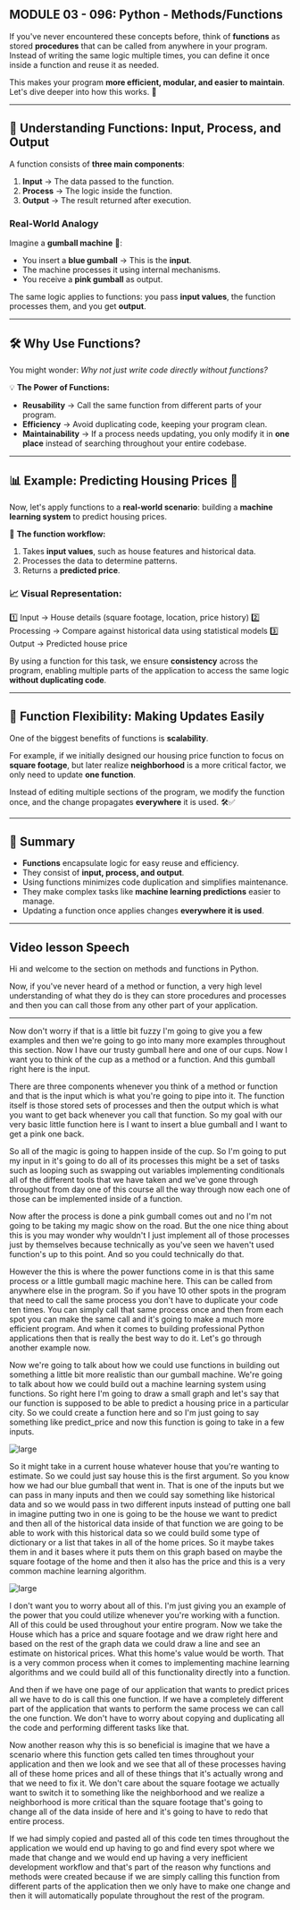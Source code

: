 ## MODULE 03 - 096: Python - Methods/Functions

If you've never encountered these concepts before, think of **functions** as stored **procedures** that can be called from anywhere in your program. Instead of writing the same logic multiple times, you can define it once inside a function and reuse it as needed.

This makes your program **more efficient, modular, and easier to maintain**. Let's dive deeper into how this works. 🚀

---

## 🔹 Understanding Functions: Input, Process, and Output

A function consists of **three main components**:

1. **Input** → The data passed to the function.
2. **Process** → The logic inside the function.
3. **Output** → The result returned after execution.

### Real-World Analogy

Imagine a **gumball machine** 🎰:

- You insert a **blue gumball** → This is the **input**.
- The machine processes it using internal mechanisms.
- You receive a **pink gumball** as output.

The same logic applies to functions: you pass **input values**, the function processes them, and you get **output**.

---

## 🛠 Why Use Functions?

You might wonder: *Why not just write code directly without functions?*

💡 **The Power of Functions:**

- **Reusability** → Call the same function from different parts of your program.
- **Efficiency** → Avoid duplicating code, keeping your program clean.
- **Maintainability** → If a process needs updating, you only modify it in **one place** instead of searching throughout your entire codebase.

---

## 📊 Example: Predicting Housing Prices 🏡

Now, let's apply functions to a **real-world scenario**: building a **machine learning system** to predict housing prices.

📌 **The function workflow:**

1. Takes **input values**, such as house features and historical data.
2. Processes the data to determine patterns.
3. Returns a **predicted price**.

### 📈 Visual Representation:

1️⃣ Input → House details (square footage, location, price history)
2️⃣ Processing → Compare against historical data using statistical models
3️⃣ Output → Predicted house price

By using a function for this task, we ensure **consistency** across the program, enabling multiple parts of the application to access the same logic **without duplicating code**.

---

## 🔄 Function Flexibility: Making Updates Easily

One of the biggest benefits of functions is **scalability**.

For example, if we initially designed our housing price function to focus on **square footage**, but later realize **neighborhood** is a more critical factor, we only need to update **one function**.

Instead of editing multiple sections of the program, we modify the function once, and the change propagates **everywhere** it is used. 🛠✅

---

## 📌 Summary

- **Functions** encapsulate logic for easy reuse and efficiency.
- They consist of **input, process, and output**.
- Using functions minimizes code duplication and simplifies maintenance.
- They make complex tasks like **machine learning predictions** easier to manage.
- Updating a function once applies changes **everywhere it is used**.

***

## Video lesson Speech

Hi and welcome to the section on methods and functions in Python.  

 Now, if  you've never heard of a method or function, a very high level understanding of what they do is they can store procedures and processes and then you can call those from any other part of your application.

****

Now don't worry if that is a little bit fuzzy 
I'm going to give you a few examples and then we're going to go into 
many more examples throughout this section. Now I have our trusty 
gumball here and one of our cups. Now I want you to think of the cup as a
 method or a function. And this gumball right here is the input.

There are three components whenever you think of a method or function
 and that is the input which is what you're going to pipe into it. The 
function itself is those stored sets of processes and then the output 
which is what you want to get back whenever you call that function. So 
my goal with our very basic little function here is I want to insert a 
blue gumball and I want to get a pink one back.

So all of the magic is going to happen inside of the cup. So I'm 
going to put my input in it's going to do all of its processes this 
might be a set of tasks such as looping such as swapping out variables 
implementing conditionals all of the different tools that we have taken 
and we've gone through throughout from day one of this course all the 
way through now each one of those can be implemented inside of a 
function.

Now after the process is done a pink gumball comes out and no I'm not
 going to be taking my magic show on the road. But the one nice thing 
about this is you may wonder why wouldn't I just implement all of those 
processes just by themselves because technically as you've seen we 
haven't used function's up to this point. And so you could technically 
do that.

However the this is where the power functions come in is that this 
same process or a little gumball magic machine here. This can be called 
from anywhere else in the program. So if you have 10 other spots in the 
program that need to call the same process you don't have to duplicate 
your code ten times. You can simply call that same process once and then
 from each spot you can make the same call and it's going to make a much
 more efficient program. And when it comes to building professional 
Python applications then that is really the best way to do it. Let's go 
through another example now.

Now we're going to talk about how we could use functions in building 
out something a little bit more realistic than our gumball machine. 
We're going to talk about how we could build out a machine learning 
system using functions. So right here I'm going to draw a small graph 
and let's say that our function is supposed to be able to predict a 
housing price in a particular city. So we could create a function here 
and so I'm just going to say something like predict_price and now this 
function is going to take in a few inputs.

![large](./03-096_IMG1.png)

So it might take in a current house whatever house that you're 
wanting to estimate. So we could just say house this is the first 
argument. So you know how we had our blue gumball that went in. That is 
one of the inputs but we can pass in many inputs and then we could say 
something like historical data and so we would pass in two different 
inputs instead of putting one ball in imagine putting two in one is 
going to be the house we want to predict and then all of the historical 
data inside of that function we are going to be able to work with this 
historical data so we could build some type of dictionary or a list that
 takes in all of the home prices. So it maybe takes them in and it bases
 where it puts them on this graph based on maybe the square footage of 
the home and then it also has the price and this is a very common 
machine learning algorithm.

![large](./03-096_IMG2.png)

I don't want you to worry about all of this. I'm just giving you an 
example of the power that you could utilize whenever you're working with
 a function. All of this could be used throughout your entire program. 
Now we take the House which has a price and square footage and we draw 
right here and based on the rest of the graph data we could draw a line 
and see an estimate on historical prices. What this home's value would 
be worth. That is a very common process when it comes to implementing 
machine learning algorithms and we could build all of this functionality
 directly into a function.

And then if we have one page of our application that wants to predict
 prices all we have to do is call this one function. If we have a 
completely different part of the application that wants to perform the 
same process we can call the one function. We don't have to worry about 
copying and duplicating all the code and performing different tasks like
 that.

Now another reason why this is so beneficial is imagine that we have a
 scenario where this function gets called ten times throughout your 
application and then we look and we see that all of these processes 
having all of these home prices and all of these things that it's 
actually wrong and that we need to fix it. We don't care about the 
square footage we actually want to switch it to something like the 
neighborhood and we realize a neighborhood is more critical than the 
square footage that's going to change all of the data inside of here and
 it's going to have to redo that entire process.

If we had simply copied and pasted all of this code ten times 
throughout the application we would end up having to go and find every 
spot where we made that change and we would end up having a very 
inefficient development workflow and that's part of the reason why 
functions and methods were created because if we are simply calling this
 function from different parts of the application then we only have to 
make one change and then it will automatically populate throughout the 
rest of the program.

